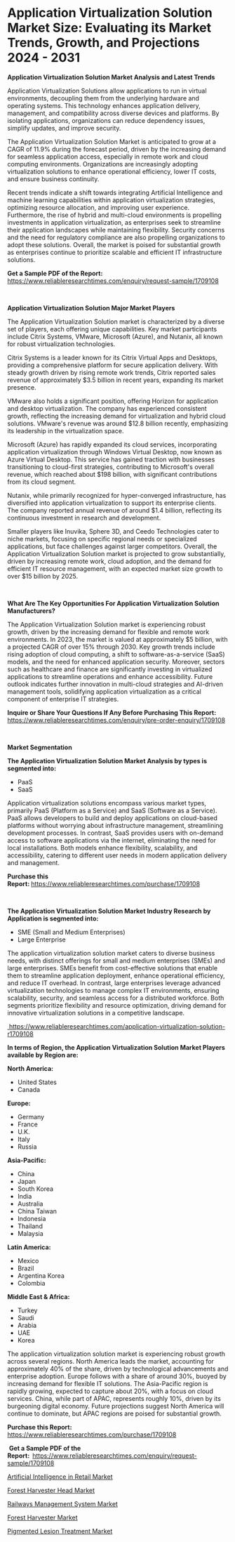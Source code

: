 <p><h1>Application Virtualization Solution Market Size: Evaluating its Market Trends, Growth, and Projections 2024 - 2031</h1></p><p><strong>Application Virtualization Solution Market Analysis and Latest Trends</strong></p>
<p><p>Application Virtualization Solutions allow applications to run in virtual environments, decoupling them from the underlying hardware and operating systems. This technology enhances application delivery, management, and compatibility across diverse devices and platforms. By isolating applications, organizations can reduce dependency issues, simplify updates, and improve security.</p><p>The Application Virtualization Solution Market is anticipated to grow at a CAGR of 11.9% during the forecast period, driven by the increasing demand for seamless application access, especially in remote work and cloud computing environments. Organizations are increasingly adopting virtualization solutions to enhance operational efficiency, lower IT costs, and ensure business continuity.</p><p>Recent trends indicate a shift towards integrating Artificial Intelligence and machine learning capabilities within application virtualization strategies, optimizing resource allocation, and improving user experience. Furthermore, the rise of hybrid and multi-cloud environments is propelling investments in application virtualization, as enterprises seek to streamline their application landscapes while maintaining flexibility. Security concerns and the need for regulatory compliance are also propelling organizations to adopt these solutions. Overall, the market is poised for substantial growth as enterprises continue to prioritize scalable and efficient IT infrastructure solutions.</p></p>
<p><strong>Get a Sample PDF of the Report:&nbsp;</strong> <a href="https://www.reliableresearchtimes.com/enquiry/request-sample/1709108?utm_campaign=1559&utm_medium=2&utm_source=Github&utm_content=ia&utm_term=21102024&utm_id=application-virtualization-solution">https://www.reliableresearchtimes.com/enquiry/request-sample/1709108</a></p>
<p>&nbsp;</p>
<p><strong>Application Virtualization Solution Major Market Players</strong></p>
<p><p>The Application Virtualization Solution market is characterized by a diverse set of players, each offering unique capabilities. Key market participants include Citrix Systems, VMware, Microsoft (Azure), and Nutanix, all known for robust virtualization technologies. </p><p>Citrix Systems is a leader known for its Citrix Virtual Apps and Desktops, providing a comprehensive platform for secure application delivery. With steady growth driven by rising remote work trends, Citrix reported sales revenue of approximately $3.5 billion in recent years, expanding its market presence.</p><p>VMware also holds a significant position, offering Horizon for application and desktop virtualization. The company has experienced consistent growth, reflecting the increasing demand for virtualization and hybrid cloud solutions. VMware's revenue was around $12.8 billion recently, emphasizing its leadership in the virtualization space.</p><p>Microsoft (Azure) has rapidly expanded its cloud services, incorporating application virtualization through Windows Virtual Desktop, now known as Azure Virtual Desktop. This service has gained traction with businesses transitioning to cloud-first strategies, contributing to Microsoft's overall revenue, which reached about $198 billion, with significant contributions from its cloud segment.</p><p>Nutanix, while primarily recognized for hyper-converged infrastructure, has diversified into application virtualization to support its enterprise clients. The company reported annual revenue of around $1.4 billion, reflecting its continuous investment in research and development.</p><p>Smaller players like Inuvika, Sphere 3D, and Ceedo Technologies cater to niche markets, focusing on specific regional needs or specialized applications, but face challenges against larger competitors. Overall, the Application Virtualization Solution market is projected to grow substantially, driven by increasing remote work, cloud adoption, and the demand for efficient IT resource management, with an expected market size growth to over $15 billion by 2025.</p></p>
<p>&nbsp;</p>
<p><strong>What Are The Key Opportunities For Application Virtualization Solution Manufacturers?</strong></p>
<p><p>The Application Virtualization Solution market is experiencing robust growth, driven by the increasing demand for flexible and remote work environments. In 2023, the market is valued at approximately $5 billion, with a projected CAGR of over 15% through 2030. Key growth trends include rising adoption of cloud computing, a shift to software-as-a-service (SaaS) models, and the need for enhanced application security. Moreover, sectors such as healthcare and finance are significantly investing in virtualized applications to streamline operations and enhance accessibility. Future outlook indicates further innovation in multi-cloud strategies and AI-driven management tools, solidifying application virtualization as a critical component of enterprise IT strategies.</p></p>
<p><strong>Inquire or Share Your Questions If Any Before Purchasing This Report:</strong> <a href="https://www.reliableresearchtimes.com/enquiry/pre-order-enquiry/1709108?utm_campaign=1559&utm_medium=2&utm_source=Github&utm_content=ia&utm_term=21102024&utm_id=application-virtualization-solution">https://www.reliableresearchtimes.com/enquiry/pre-order-enquiry/1709108</a></p>
<p>&nbsp;</p>
<p><strong>Market Segmentation</strong></p>
<p><strong>The Application Virtualization Solution Market Analysis by types is segmented into:</strong></p>
<p><ul><li>PaaS</li><li>SaaS</li></ul></p>
<p><p>Application virtualization solutions encompass various market types, primarily PaaS (Platform as a Service) and SaaS (Software as a Service). PaaS allows developers to build and deploy applications on cloud-based platforms without worrying about infrastructure management, streamlining development processes. In contrast, SaaS provides users with on-demand access to software applications via the internet, eliminating the need for local installations. Both models enhance flexibility, scalability, and accessibility, catering to different user needs in modern application delivery and management.</p></p>
<p><strong>Purchase this Report:&nbsp;</strong><a href="https://www.reliableresearchtimes.com/purchase/1709108?utm_campaign=1559&utm_medium=2&utm_source=Github&utm_content=ia&utm_term=21102024&utm_id=application-virtualization-solution">https://www.reliableresearchtimes.com/purchase/1709108</a></p>
<p>&nbsp;</p>
<p><strong>The Application Virtualization Solution Market Industry Research by Application is segmented into:</strong></p>
<p><ul><li>SME (Small and Medium Enterprises)</li><li>Large Enterprise</li></ul></p>
<p><p>The application virtualization solution market caters to diverse business needs, with distinct offerings for small and medium enterprises (SMEs) and large enterprises. SMEs benefit from cost-effective solutions that enable them to streamline application deployment, enhance operational efficiency, and reduce IT overhead. In contrast, large enterprises leverage advanced virtualization technologies to manage complex IT environments, ensuring scalability, security, and seamless access for a distributed workforce. Both segments prioritize flexibility and resource optimization, driving demand for innovative virtualization solutions in a competitive landscape.</p></p>
<p><a href="https://www.reliableresearchtimes.com/application-virtualization-solution-r1709108?utm_campaign=1559&utm_medium=2&utm_source=Github&utm_content=ia&utm_term=21102024&utm_id=application-virtualization-solution">&nbsp;https://www.reliableresearchtimes.com/application-virtualization-solution-r1709108</a></p>
<p><strong>In terms of Region, the Application Virtualization Solution Market Players available by Region are:</strong></p>
<p>
    <p> <strong> North America: </strong>
        <ul>
            <li>United States</li>
            <li>Canada</li>
        </ul>
        </p> 
    <p> <strong> Europe: </strong>
        <ul>
            <li>Germany</li>
            <li>France</li>
            <li>U.K.</li>
            <li>Italy</li>
            <li>Russia</li>
        </ul>
        </p> 
    <p> <strong> Asia-Pacific: </strong>
        <ul>
            <li>China</li>
            <li>Japan</li>
            <li>South Korea</li>
            <li>India</li>
            <li>Australia</li>
            <li>China Taiwan</li>
            <li>Indonesia</li>
            <li>Thailand</li>
            <li>Malaysia</li>
        </ul>
        </p> 
    <p> <strong> Latin America: </strong>
        <ul>
            <li>Mexico</li>
            <li>Brazil</li>
            <li>Argentina Korea</li>
            <li>Colombia</li>
        </ul>
        </p> 
    <p> <strong> Middle East & Africa: </strong>
        <ul>
            <li>Turkey</li>
            <li>Saudi</li>
            <li>Arabia</li>
            <li>UAE</li>
            <li>Korea</li>
        </ul>
    </p>
    </p>
<p><p>The application virtualization solution market is experiencing robust growth across several regions. North America leads the market, accounting for approximately 40% of the share, driven by technological advancements and enterprise adoption. Europe follows with a share of around 30%, buoyed by increasing demand for flexible IT solutions. The Asia-Pacific region is rapidly growing, expected to capture about 20%, with a focus on cloud services. China, while part of APAC, represents roughly 10%, driven by its burgeoning digital economy. Future projections suggest North America will continue to dominate, but APAC regions are poised for substantial growth.</p></p>
<p><strong>Purchase this Report: </strong><a href="https://www.reliableresearchtimes.com/purchase/1709108?utm_campaign=1559&utm_medium=2&utm_source=Github&utm_content=ia&utm_term=21102024&utm_id=application-virtualization-solution">https://www.reliableresearchtimes.com/purchase/1709108</a></p>
<p>&nbsp;<strong>Get a Sample PDF of the Report:&nbsp;&nbsp;</strong><a href="https://www.reliableresearchtimes.com/enquiry/request-sample/1709108?utm_campaign=1559&utm_medium=2&utm_source=Github&utm_content=ia&utm_term=21102024&utm_id=application-virtualization-solution">https://www.reliableresearchtimes.com/enquiry/request-sample/1709108</a></p>
<p><strong></strong></p>
<p><p><a href="https://www.linkedin.com/pulse/global-perspectives-artificial-intelligence-retail-market-trends-rveoc?utm_campaign=1559&utm_medium=2&utm_source=Github&utm_content=ia&utm_term=21102024&utm_id=application-virtualization-solution">Artificial Intelligence in Retail Market</a></p><p><a href="https://issuu.com/reportprime-2/docs/forest-harvester-head-market-size-2_2a654a56e63d37?utm_campaign=1559&utm_medium=2&utm_source=Github&utm_content=ia&utm_term=21102024&utm_id=application-virtualization-solution">Forest Harvester Head Market</a></p><p><a href="https://www.linkedin.com/pulse/global-railways-management-system-market-landscape-future-trends-phpmc?utm_campaign=1559&utm_medium=2&utm_source=Github&utm_content=ia&utm_term=21102024&utm_id=application-virtualization-solution">Railways Management System Market</a></p><p><a href="https://issuu.com/reportprime-2/docs/forest-harvester-market-size-2030.p_c07718f727bf1c?utm_campaign=1559&utm_medium=2&utm_source=Github&utm_content=ia&utm_term=21102024&utm_id=application-virtualization-solution">Forest Harvester Market</a></p><p><a href="https://www.linkedin.com/pulse/unveiling-market-trends-global-pigmented-lesion-treatment-growth-56fsc?utm_campaign=1559&utm_medium=2&utm_source=Github&utm_content=ia&utm_term=21102024&utm_id=application-virtualization-solution">Pigmented Lesion Treatment Market</a></p></p>